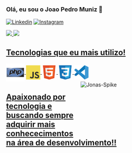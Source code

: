 ### Olá, eu sou o Joao Pedro Muniz 👋

[![Linkedin](https://img.shields.io/badge/LinkedIn-0077B5?style=for-the-badge&logo=linkedin&logoColor=white&)](https://www.linkedin.com/in/joaopedromuniz/)
[![Instagram](https://img.shields.io/badge/Instagram-E4405F?style=for-the-badge&logo=instagram&logoColor=white)](https://www.instagram.com/joao.nascimentoo/)

<div>
  <a href="https://github.com/Joaonascimentoo">
  <img height="170em" src="https://github-readme-stats.vercel.app/api?username=Joaonascimentoo&show_icons=true&theme=merko&include_all_commits=true&count_private=true"/>
  <img height="170em" src="https://github-readme-stats.vercel.app/api/top-langs/?username=Joaonascimentoo&layout=compact&langs_count=7&theme=merko"/>
</div>

## Tecnologias que eu mais utilizo!

<div style ="display : inline_block">
  <img align = "center" alt = "PHP" width = "50" src= "https://raw.githubusercontent.com/devicons/devicon/master/icons/php/php-original.svg">
  <img align = "center" alt = "Javascript" width = "40" src= "https://raw.githubusercontent.com/devicons/devicon/master/icons/javascript/javascript-original.svg">
  <img align = "center" alt = "Html5" width = "40" src= "https://raw.githubusercontent.com/devicons/devicon/master/icons/html5/html5-original.svg">
  <img align = "center" alt = "Css3" width = "40" src= "https://raw.githubusercontent.com/devicons/devicon/master/icons/css3/css3-original.svg">
  <img align = "center" alt = "vscode" width = "40" src= "https://raw.githubusercontent.com/devicons/devicon/master/icons/vscode/vscode-original.svg">
  <img align="right" alt="Jonas-Spike" height="150" width="300" src="https://camo.githubusercontent.com/c1dcb74cc1c1835b1d716f5051499a2814c683c806b15f04b0eba492863703e9/68747470733a2f2f63646e2e6472696262626c652e636f6d2f75736572732f3733303730332f73637265656e73686f74732f363538313234332f6176656e746f2e676966">
</div>
  
## Apaixonado por tecnologia e buscando sempre adquirir mais conhececimentos na área de desenvolvimento!!
